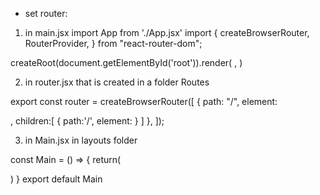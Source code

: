- set router:

1. in main.jsx
import App from './App.jsx'
import {
  createBrowserRouter,
  RouterProvider,
} from "react-router-dom";


createRoot(document.getElementById('root')).render(
  <StrictMode>
   <RouterProvider router={router} />
  </StrictMode>,
)

2. in router.jsx that is created in a folder Routes

export const router = createBrowserRouter([
    {
      path: "/",
      element: <Main></Main>,
      children:[
        {
            path:'/',
            element:<Home></Home>
        }
      ]
    },
  ]);

3. in Main.jsx in layouts folder 

 const Main = () => {
return(
    <div>
     <Outlet></Outlet>
     <Footer></Footer>
 </div>
)
}
export default Main